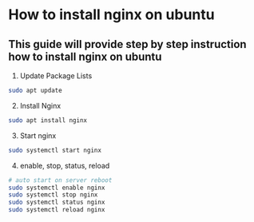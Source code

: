 # How to install nginx on ubuntu

## This guide will provide step by step instruction how to install nginx on ubuntu

1. Update Package Lists
```bash
sudo apt update
```

2. Install Nginx
```bash
sudo apt install nginx
```

3. Start nginx
```bash
sudo systemctl start nginx
```

4. enable, stop, status, reload
```bash
# auto start on server reboot
sudo systemctl enable nginx
sudo systemctl stop nginx
sudo systemctl status nginx
sudo systemctl reload nginx
```
